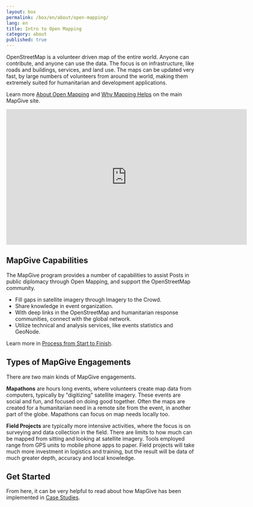 ```yaml
---
layout: box
permalink: /box/en/about/open-mapping/
lang: en
title: Intro to Open Mapping
category: about
published: true
---
```


OpenStreetMap is a volunteer driven map of the entire world. Anyone can contribute, and anyone can use the data. The focus is on infrastructure, like roads and buildings, services, and land use. The maps can be updated very fast, by large numbers of volunteers from around the world, making them extremely suited for humanitarian and development applications.

Learn more [About Open Mapping](http://mapgive.state.gov/about-open-mapping/) and [Why Mapping Helps](http://mapgive.state.gov/why-map/) on the main MapGive site.

<iframe width="640" height="360" src="https://www.youtube.com/embed/C175zW8-6j8" frameborder="0" allowfullscreen></iframe>

## MapGive Capabilities

The MapGive program provides a number of capabilities to assist Posts in public diplomacy through Open Mapping, and support the OpenStreetMap community. 

* Fill gaps in satellite imagery through Imagery to the Crowd. 
* Share knowledge in event organization.
* With deep links in the OpenStreetMap and humanitarian response communities, connect with the global network.
* Utilize technical and analysis services, like events statistics and GeoNode.

Learn more in [Process from Start to Finish](#resources&start-to-finish).

## Types of MapGive Engagements

There are two main kinds of MapGive engagements. 

**Mapathons** are hours long events, where volunteers create map data from computers, typically by "digitizing" satellite imagery. These events are social and fun, and focused on doing good together. Often the maps are created for a humanitarian need in a remote site from the event, in another part of the globe. Mapathons can focus on map needs locally too.

**Field Projects** are typically more intensive activities, where the focus is on surveying and data collection in the field. There are limits to how much can be mapped from sitting and looking at satellite imagery. Tools employed range from GPS units to mobile phone apps to paper. Field projects will take much more investment in logistics and training, but the result will be data of much greater depth, accuracy and local knowledge.

## Get Started 

From here, it can be very helpful to read about how MapGive has been implemented in [Case Studies](#cases).
